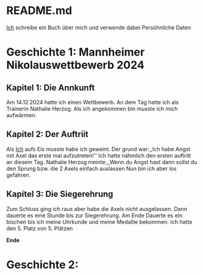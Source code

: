 # README.md

[Ich](https://github.com/viktor-chiarcos) schreibe ein Buch über mich und verwende dabei Persöhnliche Daten

# Geschichte 1: Mannheimer Nikolauswettbewerb 2024

## Kapitel 1: Die Annkunft

Am 14.12.2024 hatte ich einen Wettbewerb.
An dem Tag hatte ich als Trainerin Nathalie Herzog.
Als ich angekommen bin musste ich mich aufwärmen.

## Kapitel 2: Der Auftriit

Als [Ich](https://github.com/viktor-chiarcos) aufs Eis musste habe ich geweint.
Der grund war:,,Ich habe Angst mit Axel das erste mal aufzutreten!''
Ich hatte nähmlich den ersten auftritt an diesem Tag.
Nathalie Herzog meinte:,,Wenn du Angst hast dann sollst du den Sprung bzw. die 2 Axels einfach auslassen
Nun bin ich aber los gefahren.

## Kapitel 3: Die Siegerehrung

Zum Schluss ging ich raus aber habe die Axels nicht ausgelassen.
Dann dauerte es eine Stunde bis zur Siegerehrung.
Am Ende Dauerte es ein bischen bis ich meine Uhrkunde und meine Medallie bekommen.
Ich hatte den 5. Platz von 5. Plätzen 

**Ende**

# Geschichte 2: 
